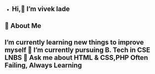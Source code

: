 -  ## Hi,👋 I’m vivek lade
## 🚀 About Me
  I’m currently learning new things to improve myself
 🌱 I’m currently pursuing B. Tech in CSE LNBS
💬 Ask me about  HTML & CSS,PHP 
Often Failing, Always Learning
- 


<!---
ladevivek33/ladevivek33 is a ✨ special ✨ repository because its `README.md` (this file) appears on your GitHub profile.
You can click the Preview link to take a look at your changes.
--->
